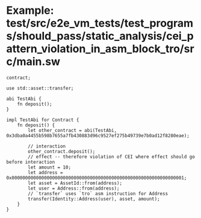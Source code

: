 # Example: test/src/e2e_vm_tests/test_programs/should_pass/static_analysis/cei_pattern_violation_in_asm_block_tro/src/main.sw

```sway
contract;

use std::asset::transfer;

abi TestAbi {
    fn deposit();
}

impl TestAbi for Contract {
    fn deposit() {
        let other_contract = abi(TestAbi, 0x3dba0a4455b598b7655a7fb430883d96c9527ef275b49739e7b0ad12f8280eae);

        // interaction
        other_contract.deposit();
        // effect -- therefore violation of CEI where effect should go before interaction
        let amount = 10;
        let address = 0x0000000000000000000000000000000000000000000000000000000000000001;
        let asset = AssetId::from(address);
        let user = Address::from(address);
        // `transfer` uses `tro` asm instruction for Address
        transfer(Identity::Address(user), asset, amount);
    }
}

```
